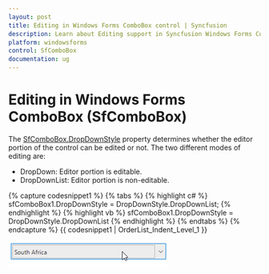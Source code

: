 ```yaml
---
layout: post
title: Editing in Windows Forms ComboBox control | Syncfusion
description: Learn about Editing support in Syncfusion Windows Forms ComboBox (SfComboBox) control and more details.
platform: windowsforms
control: SfComboBox
documentation: ug
---
```


# Editing in Windows Forms ComboBox (SfComboBox)

The [SfComboBox.DropDownStyle](https://help.syncfusion.com/cr/windowsforms/Syncfusion.WinForms.ListView.SfComboBox.html#Syncfusion_WinForms_ListView_SfComboBox_DropDownStyle) property determines whether the editor portion of the control can be edited or not. The two different modes of editing are: 

* DropDown: Editor portion is editable.
* DropDownList: Editor portion is non-editable.

{% capture codesnippet1 %}
{% tabs %}
{% highlight c# %}
sfComboBox1.DropDownStyle = DropDownStyle.DropDownList;
{% endhighlight %}
{% highlight vb %}
sfComboBox1.DropDownStyle = DropDownStyle.DropDownList
{% endhighlight %}
{% endtabs %}
{% endcapture %}
{{ codesnippet1 | OrderList_Indent_Level_1 }}

![Editing_img1](Editing_images/Editing_img1.png)
